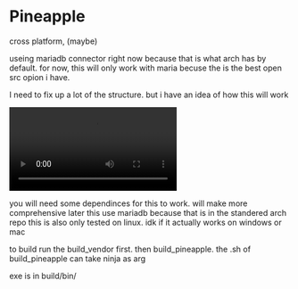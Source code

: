 # Pineapple


cross platform, (maybe)

useing mariadb connector right now because that is what arch has by default.
for now, this will only work with maria becuse the is the best open src opion i have.

I need to fix up a lot of the structure. but i have an idea of how this will work


![Screenshot of the current app](./assets/readme/output.mp4)


you will need some dependinces for this to work.
will make more comprehensive later
this use mariadb because that is in the standered arch repo
this is also only tested on linux.
idk if it actually works on windows or mac



to build run the build_vendor first. then build_pineapple. the .sh of build_pineapple can take ninja as arg

exe is in build/bin/
